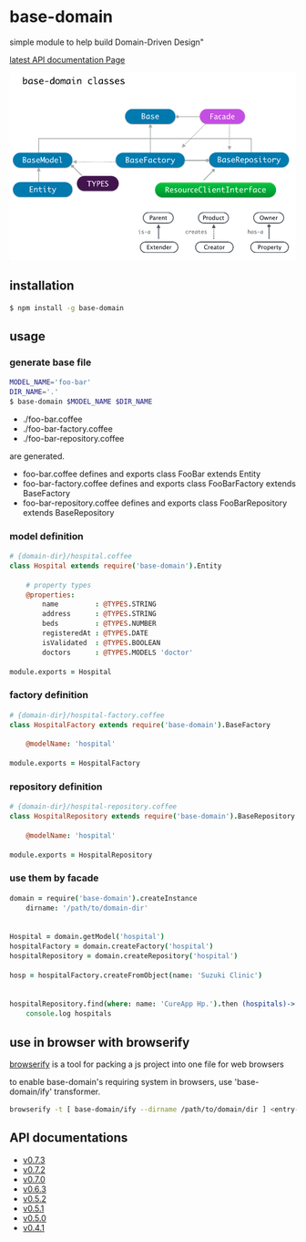 # base-domain

simple module to help build Domain-Driven Design"

[latest API documentation Page](http://cureapp.github.io/base-domain/doc/v0.7.3/index.html)

![concept](https://github.com/CureApp/base-domain/blob/master/base-domain-classes.png "base-domain-classes")

## installation

```bash
$ npm install -g base-domain
```


## usage

### generate base file

```bash
MODEL_NAME='foo-bar'
DIR_NAME='.'
$ base-domain $MODEL_NAME $DIR_NAME
```
- ./foo-bar.coffee
- ./foo-bar-factory.coffee
- ./foo-bar-repository.coffee

are generated.

- foo-bar.coffee defines and exports class FooBar extends Entity
- foo-bar-factory.coffee defines and exports class FooBarFactory extends BaseFactory
- foo-bar-repository.coffee defines and exports class FooBarRepository extends BaseRepository



### model definition

```coffee
# {domain-dir}/hospital.coffee
class Hospital extends require('base-domain').Entity

    # property types
    @properties:
        name         : @TYPES.STRING
        address      : @TYPES.STRING
        beds         : @TYPES.NUMBER
        registeredAt : @TYPES.DATE
        isValidated  : @TYPES.BOOLEAN
        doctors      : @TYPES.MODELS 'doctor'

module.exports = Hospital
```

### factory definition
```coffee
# {domain-dir}/hospital-factory.coffee
class HospitalFactory extends require('base-domain').BaseFactory

    @modelName: 'hospital'

module.exports = HospitalFactory
```

### repository definition
```coffee
# {domain-dir}/hospital-repository.coffee
class HospitalRepository extends require('base-domain').BaseRepository

    @modelName: 'hospital'

module.exports = HospitalRepository
```


### use them by facade

```coffee
domain = require('base-domain').createInstance
    dirname: '/path/to/domain-dir'


Hospital = domain.getModel('hospital')
hospitalFactory = domain.createFactory('hospital')
hospitalRepository = domain.createRepository('hospital')

hosp = hospitalFactory.createFromObject(name: 'Suzuki Clinic')


hospitalRepository.find(where: name: 'CureApp Hp.').then (hospitals)->
    console.log hospitals

```

## use in browser with browserify
[browserify](http://browserify.org/) is a tool for packing a js project into one file for web browsers

to enable base-domain's requiring system in browsers, use 'base-domain/ify' transformer.

```bash
browserify -t [ base-domain/ify --dirname /path/to/domain/dir ] <entry-file>
```

## API documentations
- [v0.7.3](http://cureapp.github.io/base-domain/doc/v0.7.3/index.html)
- [v0.7.2](http://cureapp.github.io/base-domain/doc/v0.7.2/index.html)
- [v0.7.0](http://cureapp.github.io/base-domain/doc/v0.7.0/index.html)
- [v0.6.3](http://cureapp.github.io/base-domain/doc/v0.6.3/index.html)
- [v0.5.2](http://cureapp.github.io/base-domain/doc/v0.5.2/index.html)
- [v0.5.1](http://cureapp.github.io/base-domain/doc/v0.5.1/index.html)
- [v0.5.0](http://cureapp.github.io/base-domain/doc/v0.5.0/index.html)
- [v0.4.1](http://cureapp.github.io/base-domain/doc/v0.4.1/index.html)
